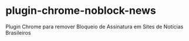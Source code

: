 # plugin-chrome-noblock-news
Plugin Chrome para remover Bloqueio de Assinatura em Sites de Notícias Brasileiros
